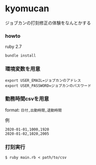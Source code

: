 # kyomucan

ジョブカンの打刻修正の体験をなんとかする

### howto

ruby 2.7

```
bundle install
```

### 環境変数を用意

```
export USER_EMAIL=ジョブカンのアドレス
export USER_PASSWORD=ジョブカンのパスワード
```

### 勤務時間csvを用意

format: `日付,出勤時間,退勤時間`

例
```
2020-01-01,1000,1920
2020-01-02,1020,2005
```

### 打刻実行

```
$ ruby main.rb < path/to/csv
```

